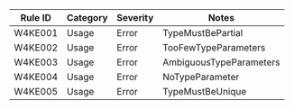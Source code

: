 ﻿| Rule ID | Category | Severity | Notes                    |
|---------|----------|----------|--------------------------|
| W4KE001 | Usage    | Error    | TypeMustBePartial        |
| W4KE002 | Usage    | Error    | TooFewTypeParameters     |
| W4KE003 | Usage    | Error    | AmbiguousTypeParameters  |
| W4KE004 | Usage    | Error    | NoTypeParameter          |
| W4KE005 | Usage    | Error    | TypeMustBeUnique         |